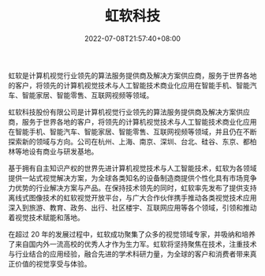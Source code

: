 ﻿---
weight: 
title: "虹软科技"
description: "虹软是计算机视觉行业领先的算法服务提供商及解决方案供应商，服务于世界各地的客户，将领先的计算机视觉技术与人工智能技术商业化应用在智能手机、智能汽车、智能家居、智能零售、互联网视频等领域。"
date: 2022-07-08T21:57:40+08:00
lastmod: 2022-07-08T16:45:40+08:00
draft: false
authors: ["MineW"]
featuredImage: "350.png"
link: "https://www.arcsoft.com.cn/"
tags: ["虹软科技","AR/VR/MR/XR"]
categories: ["navigation"]
navigation: ["AR/VR/MR/XR"]
lightgallery: true
toc: true
pinned: false
recommend: false
recommend1: false
---
虹软是计算机视觉行业领先的算法服务提供商及解决方案供应商，服务于世界各地的客户，将领先的计算机视觉技术与人工智能技术商业化应用在智能手机、智能汽车、智能家居、智能零售、互联网视频等领域。

虹软科技股份有限公司是计算机视觉行业领先的算法服务提供商及解决方案供应商，服务于世界各地的客户，将领先的计算机视觉技术与人工智能技术商业化应用在智能手机、智能汽车、智能家居、智能零售、互联网视频等领域，并且仍在不断探索新的领域与方向。公司在杭州、上海、南京、深圳、台北、硅谷、东京、都柏林等地设有商业与研发基地。

基于拥有自主知识产权的世界先进计算机视觉技术与人工智能技术，虹软为各领域提供一站式视觉解决方案，为全球各类知名的设备制造商提供个性化具有市场竞争力优势的行业解决方案与产品。在保持技术领先的同时，虹软率先发布了提供支持离线式图像技术的虹软视觉开放平台，与广大合作伙伴携手推动各类视觉技术应用深入到旅游、教育、政务、出行、社区楼宇、互联网应用等各个领域，引领和推动着视觉技术赋能和落地。

在超过 20 年的发展过程中，虹软成功聚集了众多的视觉领域专家，并吸纳和培养了来自国内外一流高校的优秀人才作为生力军。虹软将坚持聚焦在技术，注重技术与行业结合的应用经验，融合先进的学术科研力量，为全球的客户和消费者带来真正价值的视觉享受与体验。
